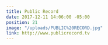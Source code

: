 ```yaml
---
title: Public Record
date: 2017-12-11 14:06:00 -05:00
position: 21
image: "/uploads/PUBLIC%20RECORD.jpg"
link: http://www.publicrecord.tv
---
```


